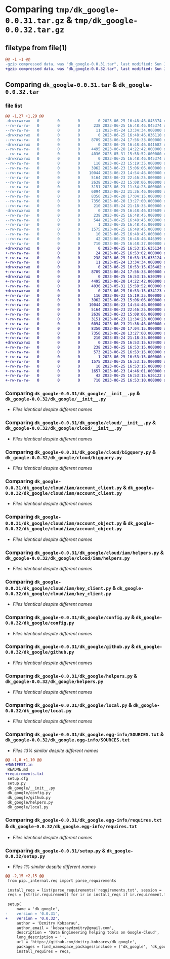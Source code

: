 # Comparing `tmp/dk_google-0.0.31.tar.gz` & `tmp/dk_google-0.0.32.tar.gz`

## filetype from file(1)

```diff
@@ -1 +1 @@
-gzip compressed data, was "dk_google-0.0.31.tar", last modified: Sun Jun 25 16:48:46 2023, max compression
+gzip compressed data, was "dk_google-0.0.32.tar", last modified: Sun Jun 25 16:53:15 2023, max compression
```

## Comparing `dk_google-0.0.31.tar` & `dk_google-0.0.32.tar`

### file list

```diff
@@ -1,27 +1,29 @@
-drwxrwxrwx   0        0        0        0 2023-06-25 16:48:46.045374 dk_google-0.0.31/
--rw-rw-rw-   0        0        0      238 2023-06-25 16:48:46.045374 dk_google-0.0.31/PKG-INFO
--rw-rw-rw-   0        0        0       11 2023-05-24 13:34:34.000000 dk_google-0.0.31/README.md
-drwxrwxrwx   0        0        0        0 2023-06-25 16:48:46.036110 dk_google-0.0.31/dk_google/
--rw-rw-rw-   0        0        0     8709 2023-06-24 17:56:33.000000 dk_google-0.0.31/dk_google/__init__.py
-drwxrwxrwx   0        0        0        0 2023-06-25 16:48:46.041682 dk_google-0.0.31/dk_google/cloud/
--rw-rw-rw-   0        0        0     4495 2023-06-20 14:22:42.000000 dk_google-0.0.31/dk_google/cloud/__init__.py
--rw-rw-rw-   0        0        0     4036 2023-05-31 15:58:52.000000 dk_google-0.0.31/dk_google/cloud/bigquery.py
-drwxrwxrwx   0        0        0        0 2023-06-25 16:48:46.045374 dk_google-0.0.31/dk_google/cloud/iam/
--rw-rw-rw-   0        0        0      116 2023-06-23 15:19:35.000000 dk_google-0.0.31/dk_google/cloud/iam/__init__.py
--rw-rw-rw-   0        0        0     3962 2023-06-23 15:06:06.000000 dk_google-0.0.31/dk_google/cloud/iam/account_client.py
--rw-rw-rw-   0        0        0    10044 2023-06-23 14:54:46.000000 dk_google-0.0.31/dk_google/cloud/iam/account_object.py
--rw-rw-rw-   0        0        0     5164 2023-06-23 22:46:25.000000 dk_google-0.0.31/dk_google/cloud/iam/helpers.py
--rw-rw-rw-   0        0        0     2638 2023-06-23 15:08:06.000000 dk_google-0.0.31/dk_google/cloud/iam/key_client.py
--rw-rw-rw-   0        0        0     3151 2023-06-23 11:34:23.000000 dk_google-0.0.31/dk_google/config.py
--rw-rw-rw-   0        0        0     6094 2023-06-23 21:36:46.000000 dk_google-0.0.31/dk_google/github.py
--rw-rw-rw-   0        0        0     8350 2023-06-20 17:04:15.000000 dk_google-0.0.31/dk_google/helpers.py
--rw-rw-rw-   0        0        0     7356 2023-06-20 13:27:00.000000 dk_google-0.0.31/dk_google/local.py
--rw-rw-rw-   0        0        0      210 2023-05-24 21:18:35.000000 dk_google-0.0.31/dk_google/testing.py
-drwxrwxrwx   0        0        0        0 2023-06-25 16:48:46.039689 dk_google-0.0.31/dk_google.egg-info/
--rw-rw-rw-   0        0        0      238 2023-06-25 16:48:45.000000 dk_google-0.0.31/dk_google.egg-info/PKG-INFO
--rw-rw-rw-   0        0        0      544 2023-06-25 16:48:45.000000 dk_google-0.0.31/dk_google.egg-info/SOURCES.txt
--rw-rw-rw-   0        0        0        1 2023-06-25 16:48:45.000000 dk_google-0.0.31/dk_google.egg-info/dependency_links.txt
--rw-rw-rw-   0        0        0     1575 2023-06-25 16:48:45.000000 dk_google-0.0.31/dk_google.egg-info/requires.txt
--rw-rw-rw-   0        0        0       10 2023-06-25 16:48:45.000000 dk_google-0.0.31/dk_google.egg-info/top_level.txt
--rw-rw-rw-   0        0        0       42 2023-06-25 16:48:46.046999 dk_google-0.0.31/setup.cfg
--rw-rw-rw-   0        0        0      710 2023-06-25 16:48:37.000000 dk_google-0.0.31/setup.py
+drwxrwxrwx   0        0        0        0 2023-06-25 16:53:15.635124 dk_google-0.0.32/
+-rw-rw-rw-   0        0        0       24 2023-06-25 16:53:02.000000 dk_google-0.0.32/MANIFEST.in
+-rw-rw-rw-   0        0        0      238 2023-06-25 16:53:15.635124 dk_google-0.0.32/PKG-INFO
+-rw-rw-rw-   0        0        0       11 2023-05-24 13:34:34.000000 dk_google-0.0.32/README.md
+drwxrwxrwx   0        0        0        0 2023-06-25 16:53:15.626402 dk_google-0.0.32/dk_google/
+-rw-rw-rw-   0        0        0     8709 2023-06-24 17:56:33.000000 dk_google-0.0.32/dk_google/__init__.py
+drwxrwxrwx   0        0        0        0 2023-06-25 16:53:15.630399 dk_google-0.0.32/dk_google/cloud/
+-rw-rw-rw-   0        0        0     4495 2023-06-20 14:22:42.000000 dk_google-0.0.32/dk_google/cloud/__init__.py
+-rw-rw-rw-   0        0        0     4036 2023-05-31 15:58:52.000000 dk_google-0.0.32/dk_google/cloud/bigquery.py
+drwxrwxrwx   0        0        0        0 2023-06-25 16:53:15.634123 dk_google-0.0.32/dk_google/cloud/iam/
+-rw-rw-rw-   0        0        0      116 2023-06-23 15:19:35.000000 dk_google-0.0.32/dk_google/cloud/iam/__init__.py
+-rw-rw-rw-   0        0        0     3962 2023-06-23 15:06:06.000000 dk_google-0.0.32/dk_google/cloud/iam/account_client.py
+-rw-rw-rw-   0        0        0    10044 2023-06-23 14:54:46.000000 dk_google-0.0.32/dk_google/cloud/iam/account_object.py
+-rw-rw-rw-   0        0        0     5164 2023-06-23 22:46:25.000000 dk_google-0.0.32/dk_google/cloud/iam/helpers.py
+-rw-rw-rw-   0        0        0     2638 2023-06-23 15:08:06.000000 dk_google-0.0.32/dk_google/cloud/iam/key_client.py
+-rw-rw-rw-   0        0        0     3151 2023-06-23 11:34:23.000000 dk_google-0.0.32/dk_google/config.py
+-rw-rw-rw-   0        0        0     6094 2023-06-23 21:36:46.000000 dk_google-0.0.32/dk_google/github.py
+-rw-rw-rw-   0        0        0     8350 2023-06-20 17:04:15.000000 dk_google-0.0.32/dk_google/helpers.py
+-rw-rw-rw-   0        0        0     7356 2023-06-20 13:27:00.000000 dk_google-0.0.32/dk_google/local.py
+-rw-rw-rw-   0        0        0      210 2023-05-24 21:18:35.000000 dk_google-0.0.32/dk_google/testing.py
+drwxrwxrwx   0        0        0        0 2023-06-25 16:53:15.629400 dk_google-0.0.32/dk_google.egg-info/
+-rw-rw-rw-   0        0        0      238 2023-06-25 16:53:15.000000 dk_google-0.0.32/dk_google.egg-info/PKG-INFO
+-rw-rw-rw-   0        0        0      573 2023-06-25 16:53:15.000000 dk_google-0.0.32/dk_google.egg-info/SOURCES.txt
+-rw-rw-rw-   0        0        0        1 2023-06-25 16:53:15.000000 dk_google-0.0.32/dk_google.egg-info/dependency_links.txt
+-rw-rw-rw-   0        0        0     1575 2023-06-25 16:53:15.000000 dk_google-0.0.32/dk_google.egg-info/requires.txt
+-rw-rw-rw-   0        0        0       10 2023-06-25 16:53:15.000000 dk_google-0.0.32/dk_google.egg-info/top_level.txt
+-rw-rw-rw-   0        0        0     1657 2023-06-23 14:46:01.000000 dk_google-0.0.32/requirements.txt
+-rw-rw-rw-   0        0        0       42 2023-06-25 16:53:15.636122 dk_google-0.0.32/setup.cfg
+-rw-rw-rw-   0        0        0      710 2023-06-25 16:53:10.000000 dk_google-0.0.32/setup.py
```

### Comparing `dk_google-0.0.31/dk_google/__init__.py` & `dk_google-0.0.32/dk_google/__init__.py`

 * *Files identical despite different names*

### Comparing `dk_google-0.0.31/dk_google/cloud/__init__.py` & `dk_google-0.0.32/dk_google/cloud/__init__.py`

 * *Files identical despite different names*

### Comparing `dk_google-0.0.31/dk_google/cloud/bigquery.py` & `dk_google-0.0.32/dk_google/cloud/bigquery.py`

 * *Files identical despite different names*

### Comparing `dk_google-0.0.31/dk_google/cloud/iam/account_client.py` & `dk_google-0.0.32/dk_google/cloud/iam/account_client.py`

 * *Files identical despite different names*

### Comparing `dk_google-0.0.31/dk_google/cloud/iam/account_object.py` & `dk_google-0.0.32/dk_google/cloud/iam/account_object.py`

 * *Files identical despite different names*

### Comparing `dk_google-0.0.31/dk_google/cloud/iam/helpers.py` & `dk_google-0.0.32/dk_google/cloud/iam/helpers.py`

 * *Files identical despite different names*

### Comparing `dk_google-0.0.31/dk_google/cloud/iam/key_client.py` & `dk_google-0.0.32/dk_google/cloud/iam/key_client.py`

 * *Files identical despite different names*

### Comparing `dk_google-0.0.31/dk_google/config.py` & `dk_google-0.0.32/dk_google/config.py`

 * *Files identical despite different names*

### Comparing `dk_google-0.0.31/dk_google/github.py` & `dk_google-0.0.32/dk_google/github.py`

 * *Files identical despite different names*

### Comparing `dk_google-0.0.31/dk_google/helpers.py` & `dk_google-0.0.32/dk_google/helpers.py`

 * *Files identical despite different names*

### Comparing `dk_google-0.0.31/dk_google/local.py` & `dk_google-0.0.32/dk_google/local.py`

 * *Files identical despite different names*

### Comparing `dk_google-0.0.31/dk_google.egg-info/SOURCES.txt` & `dk_google-0.0.32/dk_google.egg-info/SOURCES.txt`

 * *Files 13% similar despite different names*

```diff
@@ -1,8 +1,10 @@
+MANIFEST.in
 README.md
+requirements.txt
 setup.cfg
 setup.py
 dk_google/__init__.py
 dk_google/config.py
 dk_google/github.py
 dk_google/helpers.py
 dk_google/local.py
```

### Comparing `dk_google-0.0.31/dk_google.egg-info/requires.txt` & `dk_google-0.0.32/dk_google.egg-info/requires.txt`

 * *Files identical despite different names*

### Comparing `dk_google-0.0.31/setup.py` & `dk_google-0.0.32/setup.py`

 * *Files 1% similar despite different names*

```diff
@@ -2,15 +2,15 @@
 from pip._internal.req import parse_requirements
 
 install_reqs = list(parse_requirements('requirements.txt', session = 'dummy'))
 reqs = [str(ir.requirement) for ir in install_reqs if ir.requirement.find('win') < 0]
 
 setup(
     name = 'dk_google',
-    version = '0.0.31',
+    version = '0.0.32',
     author = 'Dzmitry Kobzarau',
     author_email = 'kobzaraydzmitry@gmail.com',
     description = 'Data Engineering helping tools on Google-Cloud',
     long_description = '',
     url = 'https://github.com/dmitry-kobzarev/dk_google',
     packages = find_namespace_packages(include = ['dk_google', 'dk_google.*']),    
     install_requires = reqs,
```

